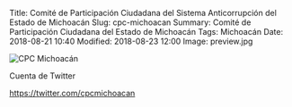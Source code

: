 Title: Comité de Participación Ciudadana del Sistema Anticorrupción del Estado de Michoacán
Slug: cpc-michoacan
Summary: Comité de Participación Ciudadana del Estado de Michoacán
Tags: Michoacán
Date: 2018-08-21 10:40
Modified: 2018-08-23 12:00
Image: preview.jpg

<img class="img-fluid" src="michoacan.jpg" alt="CPC Michoacán">

Cuenta de Twitter

<https://twitter.com/cpcmichoacan>
